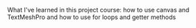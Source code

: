 What I've learned in this project course: how to use canvas and TextMeshPro and how to use for loops and getter methods
